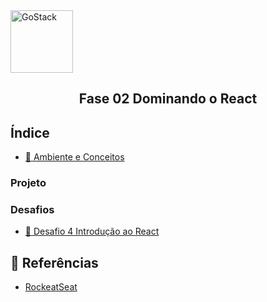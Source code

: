 <img alt="GoStack" src="https://blog.hariken.co/wp-content/uploads/2019/03/react-logo.png" width="100px" />
<h2 align="center" >
  Fase 02 Dominando o React
</h2>

## Índice

- [:book: Ambiente e Conceitos](https://github.com/kaellandrade/GoStack_Bootcamp/tree/main/Fase02_DominandoReact/modulo04)

### Projeto

### Desafios

- [ :bookmark_tabs: Desafio 4 Introdução ao React](https://github.com/kaellandrade/GoStack_Bootcamp/tree/main/Fase02_DominandoReact/desafio4)

## :memo: Referências

- [RockeatSeat](https://www.rocketseat.com.br/)
